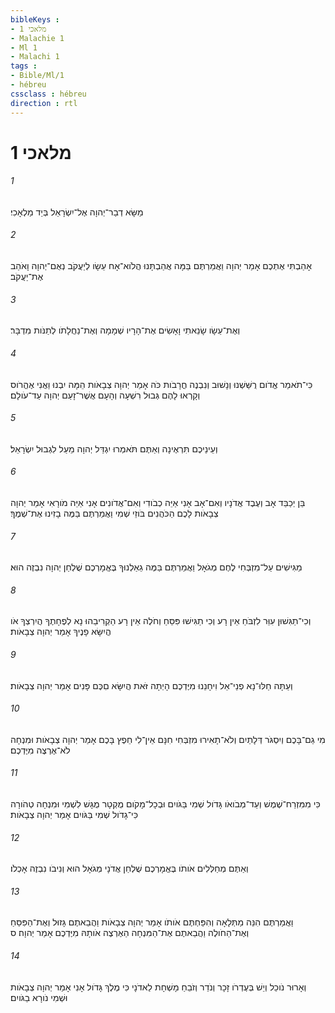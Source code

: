 ```yaml
---
bibleKeys : 
- מלאכי 1
- Malachie 1
- Ml 1
- Malachi 1
tags : 
- Bible/Ml/1
- hébreu
cssclass : hébreu
direction : rtl
---
```


# מלאכי 1

###### 1
מַשָּׂא דְבַר־יְהוָה אֶל־יִשְׂרָאֵל בְּיַד מַלְאָכִי׃
###### 2
אָהַבְתִּי אֶתְכֶם אָמַר יְהוָה וַאֲמַרְתֶּם בַּמָּה אֲהַבְתָּנוּ הֲלֹוא־אָח עֵשָׂו לְיַעֲקֹב נְאֻם־יְהוָה וָאֹהַב אֶת־יַעֲקֹב׃
###### 3
וְאֶת־עֵשָׂו שָׂנֵאתִי וָאָשִׂים אֶת־הָרָיו שְׁמָמָה וְאֶת־נַחֲלָתֹו לְתַנֹּות מִדְבָּר׃
###### 4
כִּי־תֹאמַר אֱדֹום רֻשַּׁשְׁנוּ וְנָשׁוּב וְנִבְנֶה חֳרָבֹות כֹּה אָמַר יְהוָה צְבָאֹות הֵמָּה יִבְנוּ וַאֲנִי אֶהֱרֹוס וְקָרְאוּ לָהֶם גְּבוּל רִשְׁעָה וְהָעָם אֲשֶׁר־זָעַם יְהוָה עַד־עֹולָם׃
###### 5
וְעֵינֵיכֶם תִּרְאֶינָה וְאַתֶּם תֹּאמְרוּ יִגְדַּל יְהוָה מֵעַל לִגְבוּל יִשְׂרָאֵל׃
###### 6
בֵּן יְכַבֵּד אָב וְעֶבֶד אֲדֹנָיו וְאִם־אָב אָנִי אַיֵּה כְבֹודִי וְאִם־אֲדֹונִים אָנִי אַיֵּה מֹורָאִי אָמַר יְהוָה צְבָאֹות לָכֶם הַכֹּהֲנִים בֹּוזֵי שְׁמִי וַאֲמַרְתֶּם בַּמֶּה בָזִינוּ אֶת־שְׁמֶךָ׃
###### 7
מַגִּישִׁים עַל־מִזְבְּחִי לֶחֶם מְגֹאָל וַאֲמַרְתֶּם בַּמֶּה גֵאַלְנוּךָ בֶּאֱמָרְכֶם שֻׁלְחַן יְהוָה נִבְזֶה הוּא׃
###### 8
וְכִי־תַגִּשׁוּן עִוֵּר לִזְבֹּחַ אֵין רָע וְכִי תַגִּישׁוּ פִּסֵּחַ וְחֹלֶה אֵין רָע הַקְרִיבֵהוּ נָא לְפֶחָתֶךָ הֲיִרְצְךָ אֹו הֲיִשָּׂא פָנֶיךָ אָמַר יְהוָה צְבָאֹות׃
###### 9
וְעַתָּה חַלּוּ־נָא פְנֵי־אֵל וִיחָנֵנוּ מִיֶּדְכֶם הָיְתָה זֹּאת הֲיִשָּׂא םִכֶּם פָּנִים אָמַר יְהוָה צְבָאֹות׃
###### 10
מִי גַם־בָּכֶם וְיִסְגֹּר דְּלָתַיִם וְלֹא־תָאִירוּ מִזְבְּחִי חִנָּם אֵין־לִי חֵפֶץ בָּכֶם אָמַר יְהוָה צְבָאֹות וּמִנְחָה לֹא־אֶרְצֶה מִיֶּדְכֶם׃
###### 11
כִּי מִמִּזְרַח־שֶׁמֶשׁ וְעַד־מְבֹואֹו גָּדֹול שְׁמִי בַּגֹּויִם וּבְכָל־מָקֹום מֻקְטָר מֻגָּשׁ לִשְׁמִי וּמִנְחָה טְהֹורָה כִּי־גָדֹול שְׁמִי בַּגֹּויִם אָמַר יְהוָה צְבָאֹות׃
###### 12
וְאַתֶּם מְחַלְּלִים אֹותֹו בֶּאֱמָרְכֶם שֻׁלְחַן אֲדֹנָי מְגֹאָל הוּא וְנִיבֹו נִבְזֶה אָכְלֹו׃
###### 13
וַאֲמַרְתֶּם הִנֵּה מַתְּלָאָה וְהִפַּחְתֶּם אֹותֹו אָמַר יְהוָה צְבָאֹות וַהֲבֵאתֶם גָּזוּל וְאֶת־הַפִּסֵּחַ וְאֶת־הַחֹולֶה וַהֲבֵאתֶם אֶת־הַמִּנְחָה הַאֶרְצֶה אֹותָהּ מִיֶּדְכֶם אָמַר יְהוָה׃ ס
###### 14
וְאָרוּר נֹוכֵל וְיֵשׁ בְּעֶדְרֹו זָכָר וְנֹדֵר וְזֹבֵחַ מָשְׁחָת לַאדֹנָי כִּי מֶלֶךְ גָּדֹול אָנִי אָמַר יְהוָה צְבָאֹות וּשְׁמִי נֹורָא בַגֹּויִם׃
